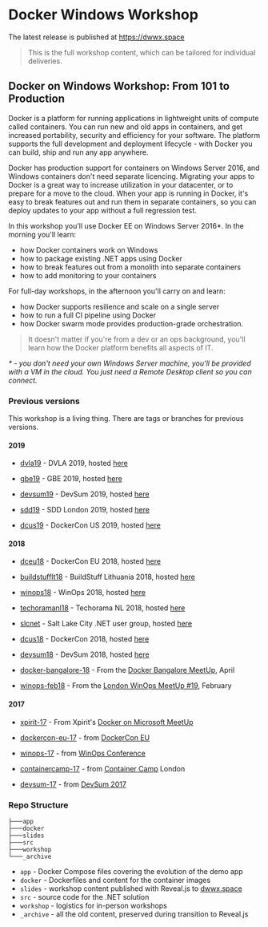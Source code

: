 # Docker Windows Workshop

The latest release is published at https://dwwx.space

> This is the full workshop content, which can be tailored for individual deliveries.

## Docker on Windows Workshop: From 101 to Production

Docker is a platform for running applications in lightweight units of compute called containers. You can run new and old apps in containers, and get increased portability, security and efficiency for your software. The platform supports the full development and deployment lifecycle - with Docker you can build, ship and run any app anywhere.

Docker has production support for containers on Windows Server 2016, and Windows containers don't need separate licencing. Migrating your apps to Docker is a great way to increase utilization in your datacenter, or to prepare for a move to the cloud. When your app is running in Docker, it's easy to break features out and run them in separate containers, so you can deploy updates to your app without a full regression test.

In this workshop you'll use Docker EE on Windows Server 2016*. In the morning you'll learn:

- how Docker containers work on Windows
- how to package existing .NET apps using Docker
- how to break features out from a monolith into separate containers
- how to add monitoring to your containers

For full-day workshops, in the afternoon you'll carry on and learn:

- how Docker supports resilience and scale on a single server
- how to run a full CI pipeline using Docker
- how Docker swarm mode provides production-grade orchestration.

> It doesn't matter if you're from a dev or an ops background, you'll learn how the Docker platform benefits all aspects of IT.

_* - you don't need your own Windows Server machine, you'll be provided with a VM in the cloud. You just need a Remote Desktop client so you can connect._

### Previous versions

This workshop is a living thing. There are tags or branches for previous versions.

#### 2019

- [dvla19](https://github.com/sixeyed/docker-windows-workshop/tree/dvla19) - DVLA 2019, hosted [here](https://dvla19.dwwx.space) 

- [gbe19](https://github.com/sixeyed/docker-windows-workshop/tree/gbe19) - GBE 2019, hosted [here](https://gbe19.dwwx.space) 

- [devsum19](https://github.com/sixeyed/docker-windows-workshop/tree/devsum19) - DevSum 2019, hosted [here](https://devsum19.dwwx.space) 

- [sdd19](https://github.com/sixeyed/docker-windows-workshop/tree/sdd19) - SDD London 2019, hosted [here](https://sdd19.dwwx.space) 

- [dcus19](https://github.com/sixeyed/docker-windows-workshop/tree/dcus19) - DockerCon US 2019, hosted [here](https://dcus19.dwwx.space) 

#### 2018

- [dceu18](https://github.com/sixeyed/docker-windows-workshop/tree/dceu18) - DockerCon EU 2018, hosted [here](https://dceu18.dwwx.space) 

- [buildstufflt18](https://github.com/sixeyed/docker-windows-workshop/tree/buildstufflt18) - BuildStuff Lithuania 2018, hosted [here](https://buildstufflt18--dwwx.netlify.com) 

- [winops18](https://github.com/sixeyed/docker-windows-workshop/tree/winops18) - WinOps 2018, hosted [here](https://winops18--dwwx.netlify.com)

- [techoramanl18](https://github.com/sixeyed/docker-windows-workshop/tree/techoramanl18) - Techorama NL 2018, hosted [here](https://techoramanl18--dwwx.netlify.com) 

- [slcnet](https://github.com/sixeyed/docker-windows-workshop/tree/slcnet) - Salt Lake City .NET user group, hosted [here](https://slcnet--dwwx.netlify.com) 

- [dcus18](https://github.com/sixeyed/docker-windows-workshop/tree/dcus18) - DockerCon 2018, hosted [here](https://dcus18--dwwx.netlify.com) 

- [devsum18](https://github.com/sixeyed/docker-windows-workshop/tree/devsum18) - DevSum 2018, hosted [here](https://devsum18--dwwx.netlify.com) 
- [docker-bangalore-18](https://github.com/sixeyed/docker-windows-workshop/tree/docker-bangalore-18) - From the [Docker Bangalore MeetUp](https://www.meetup.com/Docker-Bangalore/events/249634763/), April

- [winops-feb18](https://github.com/sixeyed/docker-windows-workshop/tree/winops-feb18) - From the [London WinOps MeetUp #19](https://www.meetup.com/WinOps/events/247873979/), February

#### 2017

- [xpirit-17](https://github.com/sixeyed/docker-windows-workshop/tree/xpirit-17) - From Xpirit's [Docker on Microsoft MeetUp](https://www.meetup.com/Docker-with-Microsoft-Technologies/events/244448740)

- [dockercon-eu-17](https://github.com/sixeyed/docker-windows-workshop/tree/dockercon-eu-17) - from [DockerCon EU](https://europe-2017.dockercon.com)

- [winops-17](https://github.com/sixeyed/docker-windows-workshop/tree/winops-17) - from [WinOps Conference](https://www.winops.org/london/#dockerWS)

- [containercamp-17](https://github.com/sixeyed/docker-windows-workshop/tree/containercamp-17) - from [Container Camp](https://2017.container.camp/uk/) London

- [devsum-17](https://github.com/sixeyed/docker-windows-workshop/tree/devsum-17) - from [DevSum 2017](http://www.devsum.se/)


### Repo Structure

```
├───app
├───docker
├───slides
├───src
├───workshop
└───_archive
```

* `app` - Docker Compose files covering the evolution of the demo app
* `docker` - Dockerfiles and content for the container images
* `slides` - workshop content published with Reveal.js to [dwwx.space](https://dwwx.space)
* `src` - source code for the .NET solution
* `workshop` - logistics for in-person workshops
* `_archive` - all the old content, preserved during transition to Reveal.js
